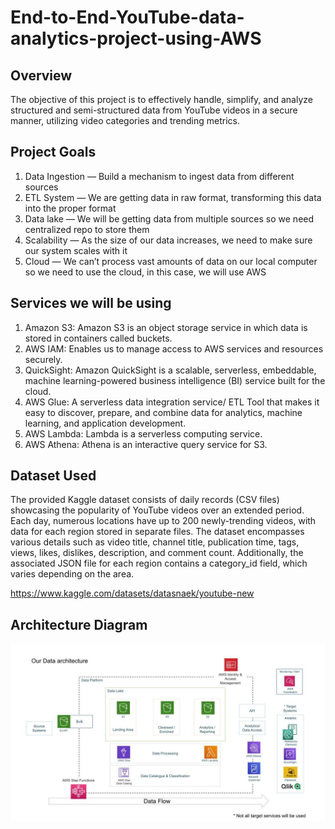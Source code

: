 # End-to-End-YouTube-data-analytics-project-using-AWS

## Overview

The objective of this project is to effectively handle, simplify, and analyze structured and semi-structured data from YouTube videos in a secure manner, utilizing video categories and trending metrics.

## Project Goals
1. Data Ingestion — Build a mechanism to ingest data from different sources
2. ETL System — We are getting data in raw format, transforming this data into the proper format
3. Data lake — We will be getting data from multiple sources so we need centralized repo to store them
4. Scalability — As the size of our data increases, we need to make sure our system scales with it
5. Cloud — We can’t process vast amounts of data on our local computer so we need to use the cloud, in this case, we will use AWS


## Services we will be using
1. Amazon S3: Amazon S3 is an object storage service in which data is stored in containers called buckets.
2. AWS IAM: Enables us to manage access to AWS services and resources securely.
3. QuickSight: Amazon QuickSight is a scalable, serverless, embeddable, machine learning-powered business intelligence (BI) service built for the cloud.
4. AWS Glue: A serverless data integration service/ ETL Tool that makes it easy to discover, prepare, and combine data for analytics, machine learning, and application development.
5. AWS Lambda: Lambda is a serverless computing service.
6. AWS Athena: Athena is an interactive query service for S3.

## Dataset Used
The provided Kaggle dataset consists of daily records (CSV files) showcasing the popularity of YouTube videos over an extended period. Each day, numerous locations have up to 200 newly-trending videos, with data for each region stored in separate files. The dataset encompasses various details such as video title, channel title, publication time, tags, views, likes, dislikes, description, and comment count. Additionally, the associated JSON file for each region contains a category_id field, which varies depending on the area.

https://www.kaggle.com/datasets/datasnaek/youtube-new

## Architecture Diagram
<img src="Architecture.jpeg">
